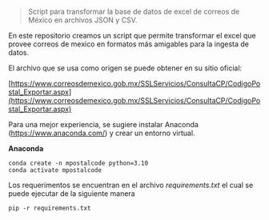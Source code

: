 > Script para transformar la base de datos de excel de correos de México en archivos JSON y CSV.

En este repositorio creamos un script que permite transformar el excel que provee correos de mexico en formatos más amigables para la ingesta de datos.

El archivo que se usa como origen se puede obtener en su sitio oficial:

[https://www.correosdemexico.gob.mx/SSLServicios/ConsultaCP/CodigoPostal_Exportar.aspx](https://www.correosdemexico.gob.mx/SSLServicios/ConsultaCP/CodigoPostal_Exportar.aspx)


Para una mejor experiencia, se sugiere instalar Anaconda (https://www.anaconda.com/) y crear un entorno virtual.

**Anaconda**

```plaintext
conda create -n mpostalcode python=3.10
conda activate mpostalcode
```

Los requerimentos se encuentran en el archivo _requirements.txt_ el cual se puede ejecutar de la siguiente manera

```plaintext
pip -r requirements.txt
```
